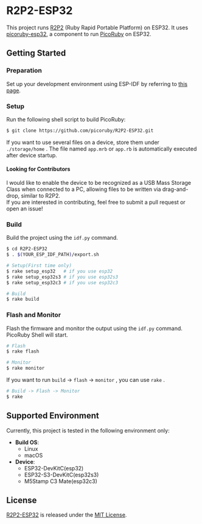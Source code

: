 # R2P2-ESP32

This project runs [R2P2](https://github.com/picoruby/R2P2) (Ruby Rapid Portable Platform) on ESP32.
It uses [picoruby-esp32](https://github.com/picoruby/picoruby-esp32), a component to run [PicoRuby](https://github.com/picoruby/picoruby) on ESP32.


## Getting Started

### Preparation

Set up your development environment using ESP-IDF by referring to [this page](https://docs.espressif.com/projects/esp-idf/en/v5.4/esp32/get-started/index.html#manual-installation).

### Setup

Run the following shell script to build PicoRuby:

```sh
$ git clone https://github.com/picoruby/R2P2-ESP32.git
```

If you want to use several files on a device, store them under `./storage/home` .
The file named `app.mrb` or `app.rb` is automatically executed after device startup.

#### Looking for Contributors

I would like to enable the device to be recognized as a USB Mass Storage Class when connected to a PC, allowing files to be written via drag-and-drop, similar to R2P2.  
If you are interested in contributing, feel free to submit a pull request or open an issue!

### Build

Build the project using the `idf.py` command.

```sh
$ cd R2P2-ESP32
$ . $(YOUR_ESP_IDF_PATH)/export.sh

# Setup(First time only)
$ rake setup_esp32   # if you use esp32
$ rake setup_esp32s3 # if you use esp32s3
$ rake setup_esp32c3 # if you use esp32c3

# Build
$ rake build
```

### Flash and Monitor

Flash the firmware and monitor the output using the `idf.py` command. PicoRuby Shell will start.

```sh
# Flash
$ rake flash

# Monitor
$ rake monitor
```

If you want to run `build` -> `flash` -> `monitor` , you can use `rake` .

```sh
# Build -> Flash -> Monitor
$ rake
```

## Supported Environment

Currently, this project is tested in the following environment only:

- **Build OS**:
  - Linux
  - macOS
- **Device**:
  - ESP32-DevKitC(esp32)
  - ESP32-S3-DevKitC(esp32s3)
  - M5Stamp C3 Mate(esp32c3)

## License

[R2P2-ESP32](https://github.com/picoruby/R2P2-ESP32.git) is released under the [MIT License](https://github.com/picoruby/R2P2-ESP32/blob/master/LICENSE).
